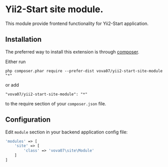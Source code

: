 Yii2-Start site module.
=======================
This module provide frontend functionality for Yii2-Start application.

Installation
------------

The preferred way to install this extension is through [composer](http://getcomposer.org/download/).

Either run

```
php composer.phar require --prefer-dist vova07/yii2-start-site-module "*"
```

or add

```
"vova07/yii2-start-site-module": "*"
```

to the require section of your `composer.json` file.

Configuration
-------------

Edit `module` section in your backend application config file:

```php
'modules' => [
    'site' => [
        'class' => 'vova07\site\Module'
    ]
]
```